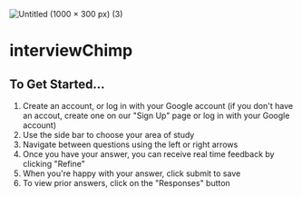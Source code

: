 ![Untitled (1000 × 300 px) (3)](https://github.com/Dragonite39/interviewChamp/assets/106838422/155fb085-c28d-4867-96a4-c20b8689fd1c)

# interviewChimp

## To Get Started...
1. Create an account, or log in with your Google account (if you don't have an accout, create one on our "Sign Up" page or log in with your Google account)
2. Use the side bar to choose your area of study
3. Navigate between questions using the left or right arrows
4. Once you have your answer, you can receive real time feedback by clicking "Refine"
5. When you're happy with your answer, click submit to save
6. To view prior answers, click on the "Responses" button 
